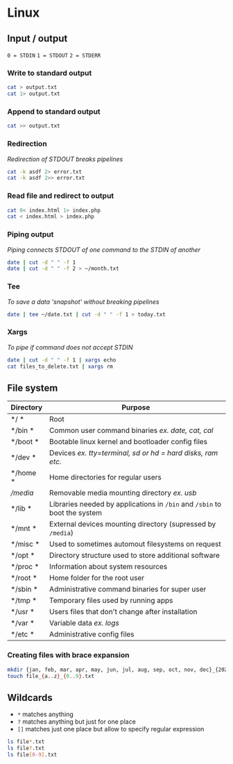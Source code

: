 # Linux

## Input / output
`0 = STDIN`
`1 = STDOUT`
`2 = STDERR`

### Write to standard output
```sh
cat > output.txt
cat 1> output.txt
```

### Append to standard output
```sh
cat >> output.txt
```

### Redirection
_Redirection of STDOUT breaks pipelines_
```sh
cat -k asdf 2> error.txt
cat -k asdf 2>> error.txt
```

### Read file and redirect to output
```sh
cat 0< index.html 1> index.php
cat < index.html > index.php
```

### Piping output
_Piping connects STDOUT of one command to the STDIN of another_
```sh
date | cut -d " " -f 1
date | cut -d " " -f 2 > ~/month.txt
```

### Tee
_To save a data 'snapshot' without breaking pipelines_
```sh
date | tee ~/date.txt | cut -d " " -f 1 > today.txt
```

### Xargs
_To pipe if command does not accept STDIN_
```sh
date | cut -d " " -f 1 | xargs echo
cat files_to_delete.txt | xargs rm
```

## File system

| Directory | Purpose                                                                   |
| ---       | ---                                                                       |
| */     *  | Root                                                                      |
| */bin  *  | Common user command binaries _ex. date, cat, cal_                         |
| */boot *  | Bootable linux kernel and bootloader config files                         |
| */dev  *  | Devices _ex. tty=terminal, sd or hd = hard disks, ram etc._               |
| */home *  | Home directories for regular users                                        |
| */media*  | Removable media mounting directory _ex. usb_                              |
| */lib  *  | Libraries needed by applications in `/bin` and `/sbin` to boot the system |
| */mnt  *  | External devices mounting directory (supressed by `/media`)               |
| */misc *  | Used to sometimes automout filesystems on request                         |
| */opt  *  | Directory structure used to store additional software                     |
| */proc *  | Information about system resources                                        |
| */root *  | Home folder for the root user                                             |
| */sbin *  | Administrative command binaries for super user                            |
| */tmp  *  | Temporary files used by running apps                                      |
| */usr  *  | Users files that don't change after installation                          |
| */var  *  | Variable data _ex. logs_                                                  |
| */etc  *  | Administrative config files                                               |

### Creating files with brace expansion
```sh
mkdir {jan, feb, mar, apr, may, jun, jul, aug, sep, oct, nov, dec}_{2020, 2021}
touch file_{a..z}_{0..9}.txt
```

## Wildcards

- `*` matches anything
- `?` matches anything but just for one place
- `[]` matches just one place but allow to specify regular expression

```sh
ls file*.txt
ls file?.txt
ls file[0-9].txt
```
